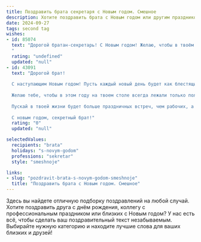 ```yaml
---
title: Поздравить брата секретаря с Новым годом. Смешное
description: Хотите поздравить брата с Новым годом или другим праздником? Наш ИИ создаст незабываемое поздравление, а вы обязательно выделитесь среди других.  
date: 2024-09-27
tags: second tag
wishes:
- id: 85074
  text: "Дорогой братан-секретарь! С Новым годом! Желаю, чтобы в твоём рабочем графике в этом году появилось больше свободного времени (и, может быть, меньше секретных документов, которые нужно прятать от начальства!).  Пусть  новый год принесёт тебе не только кучу поздравлений, но и  столько же счастья,  сколько  бумаги ты перерабатываешь за год!  Пусть твоя жизнь будет ярче, чем печатная машинка (шутка, конечно, если ты еще пользуешься печатной машинкой!), а зарплата — выше, чем  самый высокий столик в вашем офисе!
  "
  rating: "undefined"
  updated: "null"
- id: 43091
  text: "Дорогой брат!
  
  С наступающим Новым годом! Пусть каждый новый день будет как блестящий документ, который ты, как настоящий секретарь, успешно подписываешь на счастье и удачу!
  
  Желаю тебе, чтобы в этом году на твоем столе всегда лежали только положительные файлы, а стрессовые ситуации исчезали в архив, как ненужные отчеты! Пусть начальство наградит тебя не только премией, но и хорошим настроением, а подчиненные подсовывают только радостные сюрпризы, а не документы на проверку.
  
  Пускай в твоей жизни будет больше праздничных встреч, чем рабочих, а на повестке дня – только удовольствия! Обнимаю крепко, как объемный отчет, и надеюсь на самые веселые моменты в будущем!
  
  С новым годом, секретный брат!"
  rating: "0"
  updated: "null"

selectedValues:
  recipients: "brata"
  holidays: "s-novym-godom"
  professions: "sekretar"
  style: "smeshnoje"

links:
- slug: "pozdravit-brata-s-novym-godom-smeshnoje"
  title: "Поздравить брата с Новым годом. Смешное"
---
```


Здесь вы найдете отличную подборку поздравлений на любой случай. 
Хотите поздравить друга с днём рождения, коллегу с профессиональным праздником или близких с Новым годом? У нас есть всё, чтобы сделать ваш поздравительный текст незабываемым. Выбирайте нужную категорию и находите лучшие слова для ваших близких и друзей!
